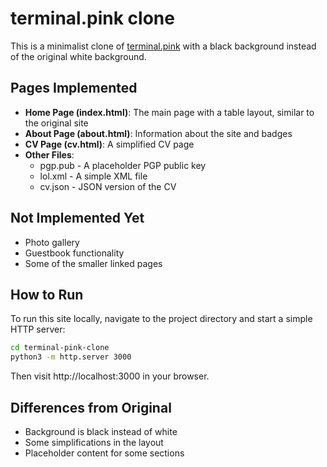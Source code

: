 # terminal.pink clone

This is a minimalist clone of [terminal.pink](https://terminal.pink) with a black background instead of the original white background.

## Pages Implemented

- **Home Page (index.html)**: The main page with a table layout, similar to the original site
- **About Page (about.html)**: Information about the site and badges
- **CV Page (cv.html)**: A simplified CV page
- **Other Files**:
  - pgp.pub - A placeholder PGP public key
  - lol.xml - A simple XML file
  - cv.json - JSON version of the CV

## Not Implemented Yet

- Photo gallery
- Guestbook functionality
- Some of the smaller linked pages

## How to Run

To run this site locally, navigate to the project directory and start a simple HTTP server:

```bash
cd terminal-pink-clone
python3 -m http.server 3000
```

Then visit http://localhost:3000 in your browser.

## Differences from Original

- Background is black instead of white
- Some simplifications in the layout
- Placeholder content for some sections
